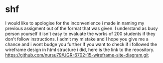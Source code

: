 # shf
I would like to apologise for the inconvenience i made in naming my previous assigment out of the format that was given. I understand as busy person yourself it isn't easy to evaluate the works of 200 students if they don't follow instructions. I admit my mistake and I hope you give me a chance and i wont budge you further If you want to check if i followed the wireframe design in html structure i did, here is the link to the reoository. https://github.com/nursu79/UGR-6702-15-wireframe-site-diagram.git
